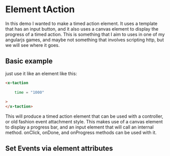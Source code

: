 # Element tAction

In this demo I wanted to make a timed action element. It uses a template that has an input button, and it also uses a canvas element to display the progress of a timed action. This is something that I aim to uses in one of my angularjs games, and maybe not something that involves scripting http, but we will see where it goes.

## Basic example

just use it like an element like this:

```html
<x-taction
 
    time = "1000"
 
>
</x-taction>
```

This will produce a timed action element that can be used with a controller, or old fashion event attachment style. This makes use of a canvas element to display a progress bar, and an input element that will call an internal method. onClick, onDone, and onProgress methods can be used with it.

## Set Events via element attributes

```html
```